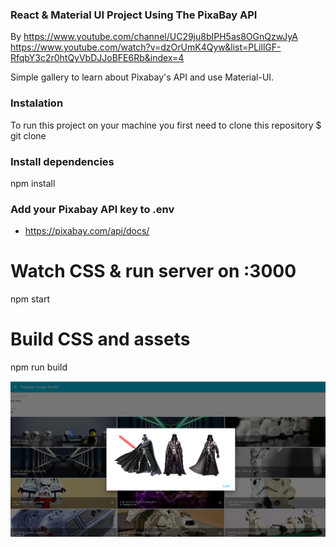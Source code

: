 ### React & Material UI Project Using The PixaBay API
By https://www.youtube.com/channel/UC29ju8bIPH5as8OGnQzwJyA
https://www.youtube.com/watch?v=dzOrUmK4Qyw&list=PLillGF-RfqbY3c2r0htQyVbDJJoBFE6Rb&index=4

Simple gallery to learn about Pixabay's API and use Material-UI.

### Instalation

To run this project on your machine you first need to clone this repository
$ git clone 

### Install dependencies
npm install

### Add your Pixabay API key to .env 
 - https://pixabay.com/api/docs/

# Watch CSS & run server on :3000
npm start 

# Build CSS and assets
npm run build


![image](image.png)
